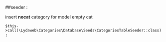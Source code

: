 ##seeder :

insert **nocat** category for model empty cat

``
    $this->call(\Lydaweb\Categories\Database\Seeds\CategoriesTableSeeder::class);
``